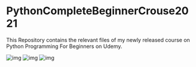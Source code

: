 # PythonCompleteBeginnerCrouse2021

This Repository contains the relevant files of my newly released course on Python Programming For Beginners on Udemy.

![img](https://i.imgur.com/dimaedunov/SmallLogoMakr-0xnb0o.png)
![img](https://i.imgur.com/SmallLogoMakr-0xnb0o.png)
![img](http://i.imgur.com/yourfilename.png)


